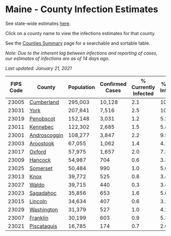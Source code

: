 # Maine - County Infection Estimates

See state-wide estimates [here](/infections/us-me).

Click on a county name to view the infections estimates for that county.

See the [Counties Summary](/infections/summary-counties) page for a searchable and sortable table.

*Note: Due to the inherent lag between infections and reporting of cases, our estimates of infections are as of 14 days ago.*

*Last updated: January 21, 2021*

|   FIPS Code |                       County |   Population |   Confirmed Cases |   % Currently Infected |   % Total Infected |
|-------------|------------------------------|--------------|-------------------|------------------------|--------------------|
|       23005 |     [Cumberland](cumberland) |      295,003 |            10,128 |                    2.1 |               10.3 |
|       23031 |                 [York](york) |      207,641 |             7,516 |                    2.5 |               10.0 |
|       23019 |       [Penobscot](penobscot) |      152,148 |             3,031 |                    1.2 |                5.2 |
|       23011 |         [Kennebec](kennebec) |      122,302 |             2,685 |                    1.5 |                5.8 |
|       23001 | [Androscoggin](androscoggin) |      108,277 |             3,847 |                    2.2 |                9.5 |
|       23003 |       [Aroostook](aroostook) |       67,055 |             1,062 |                    1.4 |                4.1 |
|       23017 |             [Oxford](oxford) |       57,975 |             1,657 |                    2.0 |                7.3 |
|       23009 |           [Hancock](hancock) |       54,987 |               704 |                    0.6 |                3.3 |
|       23025 |         [Somerset](somerset) |       50,484 |               990 |                    1.0 |                5.0 |
|       23013 |                 [Knox](knox) |       39,772 |               525 |                    0.8 |                3.4 |
|       23027 |               [Waldo](waldo) |       39,715 |               440 |                    0.3 |                3.4 |
|       23023 |       [Sagadahoc](sagadahoc) |       35,856 |               653 |                    1.6 |                5.0 |
|       23015 |           [Lincoln](lincoln) |       34,634 |               407 |                    0.6 |                3.2 |
|       23029 |     [Washington](washington) |       31,379 |               527 |                    1.0 |                4.2 |
|       23007 |         [Franklin](franklin) |       30,199 |               603 |                    0.9 |                5.3 |
|       23021 |   [Piscataquis](piscataquis) |       16,785 |               174 |                    0.7 |                2.6 |